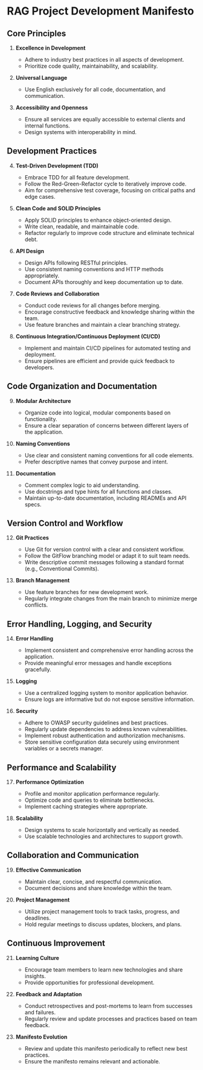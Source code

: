 # RAG Project Development Manifesto

## Core Principles

1. **Excellence in Development**
   - Adhere to industry best practices in all aspects of development.
   - Prioritize code quality, maintainability, and scalability.

2. **Universal Language**
   - Use English exclusively for all code, documentation, and communication.

3. **Accessibility and Openness**
   - Ensure all services are equally accessible to external clients and internal functions.
   - Design systems with interoperability in mind.

## Development Practices

4. **Test-Driven Development (TDD)**
   - Embrace TDD for all feature development.
   - Follow the Red-Green-Refactor cycle to iteratively improve code.
   - Aim for comprehensive test coverage, focusing on critical paths and edge cases.

5. **Clean Code and SOLID Principles**
   - Apply SOLID principles to enhance object-oriented design.
   - Write clean, readable, and maintainable code.
   - Refactor regularly to improve code structure and eliminate technical debt.

6. **API Design**
   - Design APIs following RESTful principles.
   - Use consistent naming conventions and HTTP methods appropriately.
   - Document APIs thoroughly and keep documentation up to date.

7. **Code Reviews and Collaboration**
   - Conduct code reviews for all changes before merging.
   - Encourage constructive feedback and knowledge sharing within the team.
   - Use feature branches and maintain a clear branching strategy.

8. **Continuous Integration/Continuous Deployment (CI/CD)**
   - Implement and maintain CI/CD pipelines for automated testing and deployment.
   - Ensure pipelines are efficient and provide quick feedback to developers.

## Code Organization and Documentation

9. **Modular Architecture**
   - Organize code into logical, modular components based on functionality.
   - Ensure a clear separation of concerns between different layers of the application.

10. **Naming Conventions**
    - Use clear and consistent naming conventions for all code elements.
    - Prefer descriptive names that convey purpose and intent.

11. **Documentation**
    - Comment complex logic to aid understanding.
    - Use docstrings and type hints for all functions and classes.
    - Maintain up-to-date documentation, including READMEs and API specs.

## Version Control and Workflow

12. **Git Practices**
    - Use Git for version control with a clear and consistent workflow.
    - Follow the GitFlow branching model or adapt it to suit team needs.
    - Write descriptive commit messages following a standard format (e.g., Conventional Commits).

13. **Branch Management**
    - Use feature branches for new development work.
    - Regularly integrate changes from the main branch to minimize merge conflicts.

## Error Handling, Logging, and Security

14. **Error Handling**
    - Implement consistent and comprehensive error handling across the application.
    - Provide meaningful error messages and handle exceptions gracefully.

15. **Logging**
    - Use a centralized logging system to monitor application behavior.
    - Ensure logs are informative but do not expose sensitive information.

16. **Security**
    - Adhere to OWASP security guidelines and best practices.
    - Regularly update dependencies to address known vulnerabilities.
    - Implement robust authentication and authorization mechanisms.
    - Store sensitive configuration data securely using environment variables or a secrets manager.

## Performance and Scalability

17. **Performance Optimization**
    - Profile and monitor application performance regularly.
    - Optimize code and queries to eliminate bottlenecks.
    - Implement caching strategies where appropriate.

18. **Scalability**
    - Design systems to scale horizontally and vertically as needed.
    - Use scalable technologies and architectures to support growth.

## Collaboration and Communication

19. **Effective Communication**
    - Maintain clear, concise, and respectful communication.
    - Document decisions and share knowledge within the team.

20. **Project Management**
    - Utilize project management tools to track tasks, progress, and deadlines.
    - Hold regular meetings to discuss updates, blockers, and plans.

## Continuous Improvement

21. **Learning Culture**
    - Encourage team members to learn new technologies and share insights.
    - Provide opportunities for professional development.

22. **Feedback and Adaptation**
    - Conduct retrospectives and post-mortems to learn from successes and failures.
    - Regularly review and update processes and practices based on team feedback.

23. **Manifesto Evolution**
    - Review and update this manifesto periodically to reflect new best practices.
    - Ensure the manifesto remains relevant and actionable.